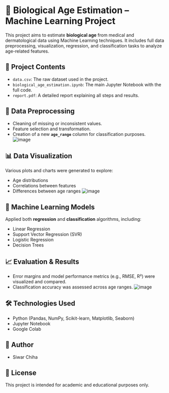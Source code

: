 # 🧬 Biological Age Estimation – Machine Learning Project

This project aims to estimate **biological age** from medical and dermatological data using Machine Learning techniques. It includes full data preprocessing, visualization, regression, and classification tasks to analyze age-related features.

## 📂 Project Contents

- `data.csv`: The raw dataset used in the project.
- `biological_age_estimation.ipynb`: The main Jupyter Notebook with the full code.
- `report.pdf`: A detailed report explaining all steps and results.

## 🧹 Data Preprocessing

- Cleaning of missing or inconsistent values.
- Feature selection and transformation.
- Creation of a new **`age_range`** column for classification purposes.
![image](https://github.com/user-attachments/assets/9fa148c3-70e1-4739-99c3-9eebcdfa36cc)


## 📊 Data Visualization

Various plots and charts were generated to explore:
- Age distributions
- Correlations between features
- Differences between age ranges
![image](https://github.com/user-attachments/assets/9b15f474-28b9-432d-a54a-2bcbfee806a9)


## 🤖 Machine Learning Models

Applied both **regression** and **classification** algorithms, including:
- Linear Regression
- Support Vector Regression (SVR)
- Logistic Regression
- Decision Trees

## 📈 Evaluation & Results

- Error margins and model performance metrics (e.g., RMSE, R²) were visualized and compared.
- Classification accuracy was assessed across age ranges.
  ![image](https://github.com/user-attachments/assets/8656101f-46ea-42c3-a122-a80008a6f741)



## 🛠 Technologies Used

- Python (Pandas, NumPy, Scikit-learn, Matplotlib, Seaborn)
- Jupyter Notebook
- Google Colab

## 👤 Author

- Siwar Chiha

## 📄 License

This project is intended for academic and educational purposes only.

